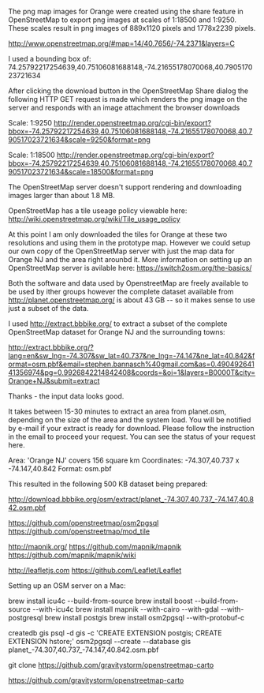 

The png map images for Orange were created using the share feature in OpenStreetMap to export png images at scales of 1:18500 and 1:9250. These scales result in png images of 889x1120 pixels and 1778x2239 pixels.

http://www.openstreetmap.org/#map=14/40.7656/-74.2371&layers=C

I used a bounding box of: 74.25792217254639,40.75106081688148,-74.21655178070068,40.790517023721634

After clicking the download button in the OpenStreetMap Share dialog the following HTTP GET request is made which renders the png image on the server and responds with an image attachment the browser downloads

Scale: 1:9250
http://render.openstreetmap.org/cgi-bin/export?bbox=-74.25792217254639,40.75106081688148,-74.21655178070068,40.790517023721634&scale=9250&format=png

Scale: 1:18500
http://render.openstreetmap.org/cgi-bin/export?bbox=-74.25792217254639,40.75106081688148,-74.21655178070068,40.790517023721634&scale=18500&format=png

The OpenStreetMap server doesn't support rendering and downloading images larger than about 1.8 MB.

OpenStreetMap has a tile useage policy viewable here: http://wiki.openstreetmap.org/wiki/Tile_usage_policy

At this point I am only downloaded the tiles for Orange at these two resolutions and using them in the prototype map. However we could setup our own copy of the OpenStreetMap server with just the map data for Orange NJ and the area right arounbd it. More information on setting up an OpenStreetMap server is avilable here: https://switch2osm.org/the-basics/

Both the software and data used by OpenstreetMap are freely available to be used by ither groups however the complete dataset available from http://planet.openstreetmap.org/ is about 43 GB -- so it makes sense to use just a subset of the data.

I used http://extract.bbbike.org/ to extract a subset of the complete OpenStreetMap dataset for Orange NJ and the surrounding towns:

http://extract.bbbike.org/?lang=en&sw_lng=-74.307&sw_lat=40.737&ne_lng=-74.147&ne_lat=40.842&format=osm.pbf&email=stephen.bannasch%40gmail.com&as=0.49049264141356974&pg=0.9926842214842408&coords=&oi=1&layers=B0000T&city=Orange+NJ&submit=extract

  Thanks - the input data looks good.

  It takes between 15-30 minutes to extract an area from planet.osm, depending on the size of the area and the system load. You will be notified by e-mail if your extract is ready for download. Please follow the instruction in the email to proceed your request. You can see the status of your request here.

  Area: 'Orange NJ' covers 156 square km
  Coordinates: -74.307,40.737 x -74.147,40.842
  Format: osm.pbf

This resulted in the following 500 KB dataset being prepared:

http://download.bbbike.org/osm/extract/planet_-74.307,40.737_-74.147,40.842.osm.pbf



https://github.com/openstreetmap/osm2pgsql
https://github.com/openstreetmap/mod_tile

http://mapnik.org/
https://github.com/mapnik/mapnik
https://github.com/mapnik/mapnik/wiki


http://leafletjs.com
https://github.com/Leaflet/Leaflet

Setting up an OSM server on a Mac:

  brew install icu4c --build-from-source
  brew install boost --build-from-source --with-icu4c
  brew install mapnik --with-cairo --with-gdal --with-postgresql
  brew install postgis
  brew install osm2pgsql --with-protobuf-c



createdb gis
psql -d gis -c 'CREATE EXTENSION postgis; CREATE EXTENSION hstore;'
osm2pgsql --create --database gis planet_-74.307,40.737_-74.147,40.842.osm.pbf


git clone https://github.com/gravitystorm/openstreetmap-carto

https://github.com/gravitystorm/openstreetmap-carto

